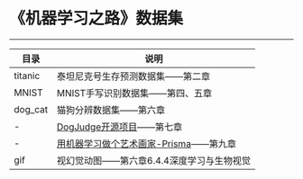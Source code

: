 # 《机器学习之路》数据集

-----------------

| 目录 | 说明 | 
| ------| ------ | 
| titanic | 泰坦尼克号生存预测数据集——第二章 |
| MNIST | MNIST手写识别数据集——第四、五章 |
| dog_cat | 猫狗分辨数据集——第六章|
| - | [DogJudge开源项目](https://github.com/bbfamily/DogJudge)——第七章| 
| - | [用机器学习做个艺术画家-Prisma](https://github.com/bbfamily/prisma_abu)——第九章|  
| gif | 视幻觉动图——第六章6.4.4深度学习与生物视觉| 
